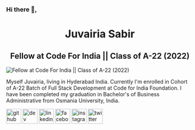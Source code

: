 ### Hi there 👋,  
<h1 align="center">Juvairia Sabir</h1>
<h2 align="center">Fellow at Code For India || Class of A-22 (2022) </h2>


![Fellow at Code For India || Class of A-22 (2022)](https://pbs.twimg.com/profile_banners/1132845270805504005/1660643323/1080x360)

Myself Juvairia, living in Hyderabad India. Currently I'm enrolled in Cohort of A-22 Batch of Full Stack Development at Code for India Foundation. I have been completed my graduation in Bachelor's of Business Administrative from Osmania University, India. 




[<img src='https://cdn.jsdelivr.net/npm/simple-icons@3.0.1/icons/github.svg' alt='github' height='40'>](https://github.com/juvairiasabir)  [<img src='https://cdn.jsdelivr.net/npm/simple-icons@3.0.1/icons/dev-dot-to.svg' alt='dev' height='40'>](https://dev.to/juvairiasabir)  [<img src='https://cdn.jsdelivr.net/npm/simple-icons@3.0.1/icons/linkedin.svg' alt='linkedin' height='40'>](https://www.linkedin.com/in/juvairia-sabir-450229176)  [<img src='https://cdn.jsdelivr.net/npm/simple-icons@3.0.1/icons/facebook.svg' alt='facebook' height='40'>](https://www.facebook.com/juveria.sabir.39)  [<img src='https://cdn.jsdelivr.net/npm/simple-icons@3.0.1/icons/instagram.svg' alt='instagram' height='40'>](https://www.instagram.com/itsjuveriaa)  [<img src='https://cdn.jsdelivr.net/npm/simple-icons@3.0.1/icons/twitter.svg' alt='twitter' height='40'>](https://twitter.com/SabirJuveria)  


